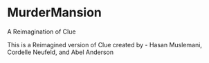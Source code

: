 # MurderMansion
A Reimagination of Clue

This is a Reimagined version of Clue created by - Hasan Muslemani, Cordelle Neufeld, and Abel Anderson
